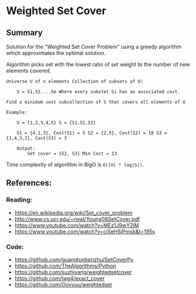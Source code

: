 Weighted Set Cover
================

## Summary
Solution for the "Weighted Set Cover Problem" using a greedy algorithm which approximates the optimal solution.

Algorithm picks set with the lowest ratio of set weight to the number of new elements covered.

```
Universe U of n elements Collection of subsets of U:

    S = S1,S2...,Sm Where every substet Si has an associated cost.

Find a minimum cost subcollection of S that covers all elements of U

Example:

    U = {1,2,3,4,5} S = {S1,S2,S3}

    S1 = {4,1,3}, Cost(S1) = 5 S2 = {2,5}, Cost(S2) = 10 S3 = {1,4,3,2}, Cost(S3) = 3

    Output:
        Set cover = {S2, S3} Min Cost = 13
```

Time complexity of algorithm in BigO is `O(|U| * log|S|)`.

## References:

### Reading:
- https://en.wikipedia.org/wiki/Set_cover_problem
- http://www.cs.ucr.edu/~neal/Young08SetCover.pdf
- https://www.youtube.com/watch?v=MEz1J9wY2iM
- https://www.youtube.com/watch?v=cjSeHSjPmsk&t=195s

### Code:
- https://github.com/guangtunbenzhu/SetCoverPy
- https://github.com/TheAlgorithms/Python
- https://github.com/suzhiyang/weightedsetcover
- https://github.com/jwg4/exact_cover
- https://github.com/Oovvuu/weightedset
